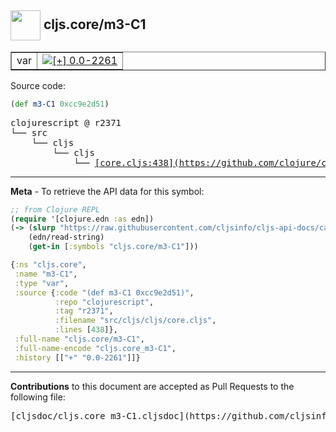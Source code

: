 ## <img width="48px" valign="middle" src="http://i.imgur.com/Hi20huC.png"> cljs.core/m3-C1

 <table border="1">
<tr>

<td>var</td>
<td><a href="https://github.com/cljsinfo/cljs-api-docs/tree/0.0-2261"><img valign="middle" alt="[+] 0.0-2261" src="https://img.shields.io/badge/+-0.0--2261-lightgrey.svg"></a> </td>
</tr>
</table>






Source code:

```clj
(def m3-C1 0xcc9e2d51)
```

 <pre>
clojurescript @ r2371
└── src
    └── cljs
        └── cljs
            └── <ins>[core.cljs:438](https://github.com/clojure/clojurescript/blob/r2371/src/cljs/cljs/core.cljs#L438)</ins>
</pre>


---

__Meta__ - To retrieve the API data for this symbol:

```clj
;; from Clojure REPL
(require '[clojure.edn :as edn])
(-> (slurp "https://raw.githubusercontent.com/cljsinfo/cljs-api-docs/catalog/cljs-api.edn")
    (edn/read-string)
    (get-in [:symbols "cljs.core/m3-C1"]))
```

```clj
{:ns "cljs.core",
 :name "m3-C1",
 :type "var",
 :source {:code "(def m3-C1 0xcc9e2d51)",
          :repo "clojurescript",
          :tag "r2371",
          :filename "src/cljs/cljs/core.cljs",
          :lines [438]},
 :full-name "cljs.core/m3-C1",
 :full-name-encode "cljs.core_m3-C1",
 :history [["+" "0.0-2261"]]}

```

---

__Contributions__ to this document are accepted as Pull Requests to the following file:

 <pre>
[cljsdoc/cljs.core_m3-C1.cljsdoc](https://github.com/cljsinfo/cljs-api-docs/blob/master/cljsdoc/cljs.core_m3-C1.cljsdoc)
</pre>

